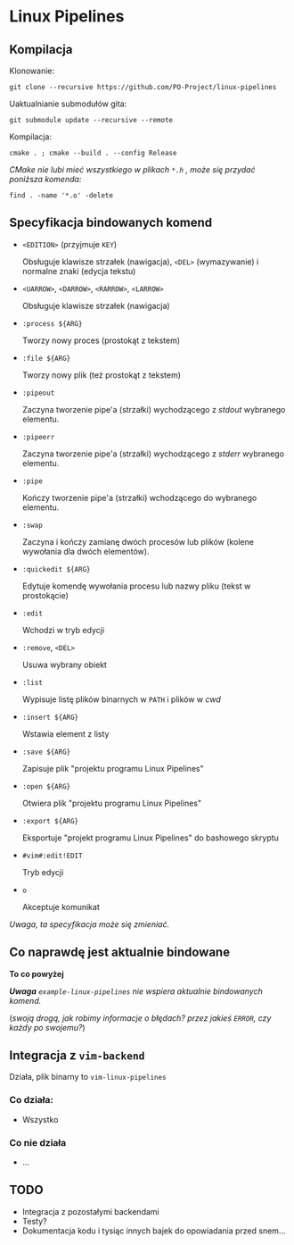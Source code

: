 # Linux Pipelines

## Kompilacja

Klonowanie:

```
git clone --recursive https://github.com/PO-Project/linux-pipelines
```

Uaktualnianie submodułów gita:

```
git submodule update --recursive --remote
```

Kompilacja:

```
cmake . ; cmake --build . --config Release
```

_CMake nie lubi mieć wszystkiego w plikach `*.h` , może się przydać poniższa komenda:_

```
find . -name '*.o' -delete
```

## Specyfikacja bindowanych komend

- `<EDITION>` (przyjmuje `KEY`)
  
  Obsługuje klawisze strzałek (nawigacja), `<DEL>` (wymazywanie) i normalne znaki (edycja tekstu)

- `<UARROW>`, `<DARROW>`, `<RARROW>`, `<LARROW>`

  Obsługuje klawisze strzałek (nawigacja)

- `:process ${ARG}`
  
  Tworzy nowy proces (prostokąt z tekstem)

- `:file ${ARG}`
  
  Tworzy nowy plik (też prostokąt z tekstem)

- `:pipeout`
  
  Zaczyna tworzenie pipe'a (strzałki) wychodzącego z _stdout_ wybranego elementu.

- `:pipeerr`
  
  Zaczyna tworzenie pipe'a (strzałki) wychodzącego z _stderr_ wybranego elementu.

- `:pipe`
  
  Kończy tworzenie pipe'a (strzałki) wchodzącego do wybranego elementu.

- `:swap`
  
  Zaczyna i kończy zamianę dwóch procesów lub plików (kolene wywołania dla dwóch elementów).

- `:quickedit ${ARG}`
  
  Edytuje komendę wywołania procesu lub nazwy pliku (tekst w prostokącie)

- `:edit`
  
  Wchodzi w tryb edycji

- `:remove`, `<DEL>`
  
  Usuwa wybrany obiekt

- `:list`
  
  Wypisuje listę plików binarnych w `PATH` i plików w _cwd_

- `:insert ${ARG}`

  Wstawia element z listy

- `:save ${ARG}`
  
  Zapisuje plik "projektu programu Linux Pipelines"

- `:open ${ARG}`
  
  Otwiera plik "projektu programu Linux Pipelines"

- `:export ${ARG}`
  
  Eksportuje "projekt programu Linux Pipelines" do bashowego skryptu

- `#vim#:edit!EDIT`

  Tryb edycji

- `o`

  Akceptuje komunikat

_Uwaga, ta specyfikacja może się zmieniać._

## Co naprawdę jest aktualnie bindowane

**To co powyżej**

_**Uwaga** `example-linux-pipelines` nie wspiera aktualnie bindowanych komend._

(_swoją drogą, jak robimy informacje o błędach? przez jakieś `ERROR`, czy każdy po swojemu?_)

## Integracja z `vim-backend`

Działa, plik binarny to `vim-linux-pipelines`

### Co działa:

- Wszystko

### Co nie działa

- ...

## TODO

- Integracja z pozostałymi backendami
- Testy?
- Dokumentacja kodu i tysiąc innych bajek do opowiadania przed snem...